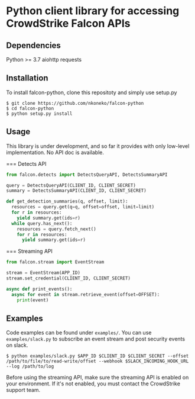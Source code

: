 Python client library for accessing CrowdStrike Falcon APIs
==============================================================

Dependencies
-------------

Python >= 3.7
aiohttp
requests

Installation
-------------

To install falcon-python, clone this repositoty and simply use setup.py

```
$ git clone https://github.com/nkoneko/falcon-python
$ cd falcon-python
$ python setup.py install
```

Usage
--------

This library is under development, and so far it provides with only low-level implementation.
No API doc is available.

=== Detects API

```python
from falcon.detects import DetectsQueryAPI, DetectsSummaryAPI

query = DetectsQueryAPI(CLIENT_ID, CLIENT_SECRET)
summary = DetectsSummaryAPI(CLIENT_ID, CLIENT_SECRET)

def get_detection_summaries(q, offset, limit):
  resources = query.get(q=q, offset=offset, limit=limit)
  for r in resources:
    yield summary.get(ids=r)
  while query.has_next():
    resources = query.fetch_next()
    for r in resources:
      yield summary.get(ids=r)
```

=== Streaming API

```python
from falcon.stream import EventStream

stream = EventStream(APP_ID)
stream.set_credential(CLIENT_ID, CLIENT_SECRET)

async def print_events():
  async for event in stream.retrieve_event(offset=OFFSET):
    print(event)
```

Examples
-----------

Code examples can be found under `examples/`.
You can use `examples/slack.py` to subscribe an event stream and post security events on slack.

```
$ python examples/slack.py $APP_ID $CLIENT_ID $CLIENT_SECRET --offset /path/to/file/to/read-write/offset --webhook $SLACK_INCOMING_HOOK_URL --log /path/to/log
```

Before using the streaming API, make sure the streaming API is enabled on your environment. If it's not enabled, you must contact the CrowdStrike support team.
